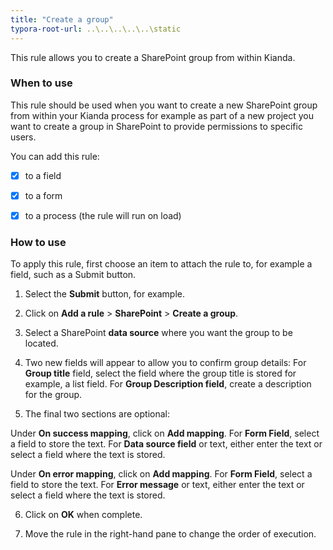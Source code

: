 ```yaml
---
title: "Create a group"
typora-root-url: ..\..\..\..\..\static
---
```


This rule allows you to create a SharePoint group from within Kianda.

### When to use

This rule should be used when you want to create a new SharePoint group from within your Kianda process for example as part of a new project you want to create a group in SharePoint to provide permissions to specific users.

You can add this rule:

- [x] to a field
- [x] to a form 
- [x] to a process (the rule will run on load)

 
### How to use

To apply this rule, first choose an item to attach the rule to, for example a field, such as a Submit button. 

1. Select the **Submit** button, for example.

2. Click on **Add a rule** > **SharePoint** > **Create a group**.

3. Select a SharePoint **data source** where you want the group to be located. 

4. Two new fields will appear to allow you to confirm group details: 
   For **Group title** field, select the field where the group title is stored for example,  a list field.
   For **Group Description field**, create a description for the group. 
5. The final two sections are optional:

Under **On success mapping**, click on **Add mapping**. 
	For **Form Field**, select a field to store the text. 
	For **Data source field** or text, either enter the text or 
		select a field where the text is stored.

Under **On error mapping**, click on **Add mapping**. 
	For **Form Field**, select a field to store the text. 
	For **Error message** or text, either enter the text or 
		select a field where the text is stored.

6. Click on **OK** when complete.

7. Move the rule in the right-hand pane to change the order of execution.
